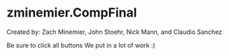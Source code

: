 # zminemier.CompFinal
Created by: Zach Minemier, John Stoehr, Nick Mann, and Claudio Sanchez

Be sure to click all buttons 
We put in a lot of work :)
